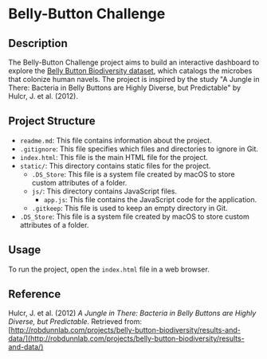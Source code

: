 # Belly-Button Challenge

## Description
The Belly-Button Challenge project aims to build an interactive dashboard to explore the [Belly Button Biodiversity dataset](http://robdunnlab.com/projects/belly-button-biodiversity/results-and-data/), which catalogs the microbes that colonize human navels. The project is inspired by the study "A Jungle in There: Bacteria in Belly Buttons are Highly Diverse, but Predictable" by Hulcr, J. et al. (2012).

## Project Structure
- `readme.md`: This file contains information about the project.
- `.gitignore`: This file specifies which files and directories to ignore in Git.
- `index.html`: This file is the main HTML file for the project.
- `static/`: This directory contains static files for the project.
    - `.DS_Store`: This file is a system file created by macOS to store custom attributes of a folder.
    - `js/`: This directory contains JavaScript files.
        - `app.js`: This file contains the JavaScript code for the application.
    - `.gitkeep`: This file is used to keep an empty directory in Git.
- `.DS_Store`: This file is a system file created by macOS to store custom attributes of a folder.

## Usage
To run the project, open the `index.html` file in a web browser.

## Reference
Hulcr, J. et al. (2012) *A Jungle in There: Bacteria in Belly Buttons are Highly Diverse, but Predictable*. Retrieved from: [http://robdunnlab.com/projects/belly-button-biodiversity/results-and-data/](http://robdunnlab.com/projects/belly-button-biodiversity/results-and-data/)
